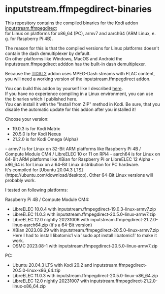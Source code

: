 # inputstream.ffmpegdirect-binaries

This repository contains the compiled binaries for the Kodi addon [inputstream.ffmpegdirect](https://github.com/xbmc/inputstream.ffmpegdirect)<br>
for Linux on platforms for x86_64 (PC), armv7 and aarch64 (ARM Linux, e. g. for Raspberry Pi 4B).

The reason for this is that the compiled versions for Linux platforms doesn't contain the dash demultiplexer by default.<br>
On other platforms like Windows, MacOS and Android the inputstream.ffmpegdirect adddon has the built-in dash demultiplexer.

Because the [TIDAL2](https://github.com/arnesongit/plugin.audio.tidal2) addon uses MPEG-Dash streams with FLAC content,
you will need a working version of the inputstream.ffmpegdirect addon.

You can build this addon by yourself like I described [here](https://github.com/arnesongit/plugin.audio.tidal2/blob/master/README-Dash.md).<br>
If you have no experience compiling in a Linux environment, you can use the binaries which I published here.<br>
You can install it with the "Install from ZIP" method in Kodi. Be sure, that you disable the automatic update for this addon after you installed it!

Choose your version:

- 19.0.3 is for Kodi Matrix
- 20.5.0 is for Kodi Nexus
- 21.2.0 is for Kodi Omega (Alpha)
<p>
- armv7 is for Linux on 32-Bit ARM platforms like Raspberry Pi 4B / Compute Module CM4 / LibreELEC 10 or 11 on RPi4
- aarch64 is for Linux on 64-Bit ARM platforms like XBian for Raspberry Pi or LibreELEC 12 Alpha
- x86_64 is for Linux on a 64-Bit Linux distribution for PC hardware.<br>
  It's compiled for [Ubuntu 20.04.3 LTS](https://ubuntu.com/download/desktop). Other 64-Bit Linux versions will probably work.

I tested on following platforms:

Raspberry Pi 4B / Compute Module CM4:
- LibreELEC 10.0.4 with inputstream.ffmpegdirect-19.0.3-linux-armv7.zip
- LibreELEC 11.0.3 with inputstream.ffmpegdirect-20.5.0-linux-armv7.zip
- LibreELEC 12.0 nightly 20231006 with inputstream.ffmpegdirect-21.2.0-linux-aarch64.zip (it's a 64-Bit version)
- XBian 2023.09.29 with inputstream.ffmpegdirect-20.5.0-linux-armv7.zip<br>
  Here I had to install libatomic1 via 'sudo apt install libatomic1' to make it work.
- OSMC 2023.08-1 with inputstream.ffmpegdirect-20.5.0-linux-armv7.zip

PC:
- Ubuntu 20.04.3 LTS with Kodi 20.2 and inputstream.ffmpegdirect-20.5.0-linux-x86_64.zip
- LibreELEC 11.0.3 with inputstream.ffmpegdirect-20.5.0-linux-x86_64.zip
- LibreELEC 12.0 nightly 20231007 with inputstream.ffmpegdirect-21.2.0-linux-x86_64.zip
